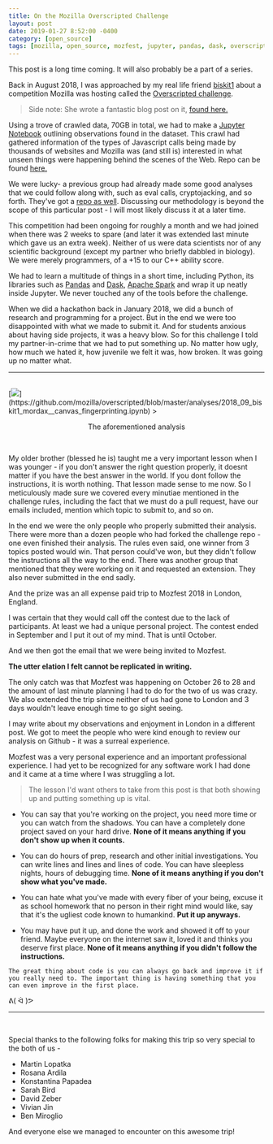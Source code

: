 ```yaml
---
title: On the Mozilla Overscripted Challenge
layout: post
date: 2019-01-27 8:52:00 -0400
category: [open_source]
tags: [mozilla, open_source, mozfest, jupyter, pandas, dask, overscripted, challenge, apache, spark, competition, javascript, data, science, analysis, big_data, dataset, open_science]
---
```


This post is a long time coming. It will also probably be a part of a series.

Back in August 2018, I was approached by my real life friend [biskit1](https://github.com/biskit1) about a competition Mozilla was hosting called the [Overscripted challenge](https://challenges.mozilla.community/overscripted/). 

> Side note: She wrote a fantastic blog post on it, [found here.](https://medium.com/@chayadanz/mozilla-overscripted-shared-resources-and-collaborative-innovation-d1a5d454747b)

Using a trove of crawled data, 70GB in total, we had to make a [Jupyter Notebook](https://jupyter.org/) outlining observations found in the dataset. This crawl had gathered information of the types of Javascript calls being made by thousands of websites and Mozilla was (and still is) interested in what unseen things were happening behind the scenes of the Web. Repo can be found [here.](https://github.com/mozilla/overscripted)

We were lucky- a previous group had already made some good analyses that we could follow along with, such as eval calls, cryptojacking, and so forth. They've got a [repo as well](https://github.com/mozilla/UCOSP-winter-2018_TrackingTechnologies). Discussing our methodology is beyond the scope of this particular post - I will most likely discuss it at a later time.

This competition had been ongoing for roughly a month and we had joined when there was 2 weeks to spare (and later it was extended last minute which gave us an extra week). Neither of us were data scientists nor of any scientific background (except my partner who briefly dabbled in biology). We were merely programmers, of a +15 to our C++ ability score.

We had to learn a multitude of things in a short time, including Python, its libraries such as [Pandas](https://github.com/pandas-dev/pandas) and [Dask](https://github.com/dask/dask), [Apache Spark](https://spark.apache.org/) and wrap it up neatly inside Jupyter. We never touched any of the tools before the challenge.

When we did a hackathon back in January 2018, we did a bunch of research and programming for a project. But in the end we were too disappointed with what we made to submit it. And for students anxious about having side projects, it was a heavy blow. So for this challenge I told my partner-in-crime that we had to put something up. No matter how ugly, how much we hated it, how juvenile we felt it was, how broken. It was going up no matter what.

---  
<br>
[<img src="{{ site.baseurl }}/assets/img/canvas.png">](https://github.com/mozilla/overscripted/blob/master/analyses/2018_09_biskit1_mordax__canvas_fingerprinting.ipynb)
> <p style="text-align: center;"> The aforementioned analysis</p>

<br>

My older brother (blessed he is) taught me a very important lesson when I was younger - if you don't answer the right question properly, it doesnt matter if you have the best answer in the world. If you dont follow the instructions, it is worth nothing. That lesson made sense to me now. So I meticulously made sure we covered every minutiae mentioned in the challenge rules, including the fact that we must do a pull request, have our emails included, mention which topic to submit to, and so on.

In the end we were the only people who properly submitted their analysis. There were more than a dozen people who had forked the challenge repo - one even finished their analysis. The rules even said, one winner from 3 topics posted would win. That person could've won, but they didn't follow the instructions all the way to the end. There was another group that mentioned that they were working on it and requested an extension. They also never submitted in the end sadly. 

And the prize was an all expense paid trip to Mozfest 2018 in London, England.

I was certain that they would call off the contest due to the lack of participants. At least we had a unique personal project. The contest ended in September and I put it out of my mind. That is until October.

And we then got the email that we were being invited to Mozfest.

**The utter elation I felt cannot be replicated in writing.** 

The only catch was that Mozfest was happening on October 26 to 28 and the amount of last minute planning I had to do for the two of us was crazy. We also extended the trip since neither of us had gone to London and 3 days wouldn't leave enough time to go sight seeing. 

I may write about my observations and enjoyment in London in a different post. We got to meet the people who were kind enough to review our analysis on Github - it was a surreal experience. 

Mozfest was a very personal experience and an important professional experience. I had yet to be recognized for any software work I had done and it came at a time where I was struggling a lot.

> The lesson I'd want others to take from this post is that both showing up and putting something up is vital.

* You can say that you're working on the project, you need more time or you can watch from the shadows. You can have a completely done project saved on your hard drive. **None of it means anything if you don't show up when it counts.**

* You can do hours of prep, research and other initial investigations. You can write lines and lines and lines of code. You can have sleepless nights, hours of debugging time. **None of it means anything if you don't show what you've made.**

* You can hate what you've made with every fiber of your being, excuse it as school homework that no person in their right mind would like, say that it's the ugliest code known to humankind. **Put it up anyways.**

* You may have put it up, and done the work and showed it off to your friend. Maybe everyone on the internet saw it, loved it and thinks you deserve first place. **None of it means anything if you didn't follow the instructions.**

`The great thing about code is you can always go back and improve it if you really need to. The important thing is having something that you can even improve in the first place.`



ᕕ( ᐛ )ᕗ

---
<br>

Special thanks to the following folks for making this trip so very special to the both of us - 

* Martin Lopatka
* Rosana Ardila
* Konstantina Papadea
* Sarah Bird
* David Zeber
* Vivian Jin
* Ben Miroglio  

And everyone else we managed to encounter on this awesome trip!

